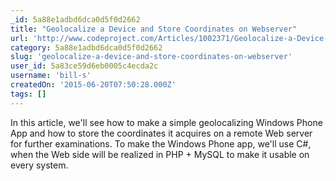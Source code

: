 ```yaml
---
_id: 5a88e1adbd6dca0d5f0d2662
title: "Geolocalize a Device and Store Coordinates on Webserver"
url: 'http://www.codeproject.com/Articles/1002371/Geolocalize-a-Device-and-Store-Coordinates-on-Webs'
category: 5a88e1adbd6dca0d5f0d2662
slug: 'geolocalize-a-device-and-store-coordinates-on-webserver'
user_id: 5a83ce59d6eb0005c4ecda2c
username: 'bill-s'
createdOn: '2015-06-20T07:50:28.000Z'
tags: []
---
```


In this article, we'll see how to make a simple geolocalizing Windows Phone App and how to store the coordinates it acquires on a remote Web server for further examinations. To make the Windows Phone app, we'll use C#, when the Web side will be realized in PHP + MySQL to make it usable on every system.
